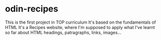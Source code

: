 # odin-recipes
This is the first project in TOP curriculum
It's based on the fundamentals of HTML
It's a Recipes website, where I'm supposed to apply what I've learnt so far about HTML headings, patragraphs, links, images...